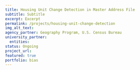 ```yaml
---
title: Housing Unit Change Detection in Master Address File
subtitle: Subtitle
excerpt: Excerpt
permalink: /projects/housing-unit-change-detection
img_alt_text: 
agency_partner: Geography Program, U.S. Census Bureau
university_partner:
  entities:
status: Ongoing
project_url: 
featured: true
portfolio: bias
---
```

<p>
</p>
